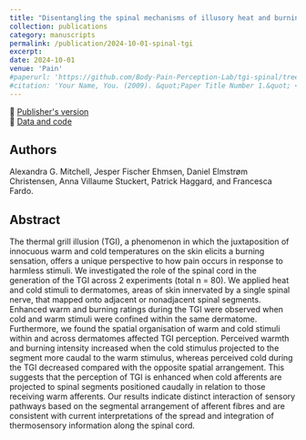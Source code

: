 ```yaml
---
title: "Disentangling the spinal mechanisms of illusory heat and burning sensations in the thermal grill illusion"
collection: publications
category: manuscripts
permalink: /publication/2024-10-01-spinal-tgi
excerpt:
date: 2024-10-01
venue: 'Pain'
#paperurl: 'https://github.com/Body-Pain-Perception-Lab/tgi-spinal/tree/main/Manuscript/Mitchell_Pain_2024.pdf'
#citation: 'Your Name, You. (2009). &quot;Paper Title Number 1.&quot; <i>Journal 1</i>. 1(1).'
---
```

<!--more-->

📄 [Publisher's version](https://journals.lww.com/pain/abstract/2024/10000/disentangling_the_spinal_mechanisms_of_illusory.24.aspx?context=featuredarticles&collectionid=1) <br>
🐙 [Data and code](https://github.com/Body-Pain-Perception-Lab/tgi-spinal)

## Authors
Alexandra G. Mitchell, Jesper Fischer Ehmsen, Daniel Elmstrøm Christensen, Anna Villaume Stuckert, Patrick Haggard, and Francesca Fardo.

## Abstract

The thermal grill illusion (TGI), a phenomenon in which the juxtaposition of innocuous warm and cold temperatures on the skin elicits a burning sensation, offers a unique perspective to how pain occurs in response to harmless stimuli. We investigated the role of the spinal cord in the generation of the TGI across 2 experiments (total n = 80). We applied heat and cold stimuli to dermatomes, areas of skin innervated by a single spinal nerve, that mapped onto adjacent or nonadjacent spinal segments. Enhanced warm and burning ratings during the TGI were observed when cold and warm stimuli were confined within the same dermatome. Furthermore, we found the spatial organisation of warm and cold stimuli within and across dermatomes affected TGI perception. Perceived warmth and burning intensity increased when the cold stimulus projected to the segment more caudal to the warm stimulus, whereas perceived cold during the TGI decreased compared with the opposite spatial arrangement. This suggests that the perception of TGI is enhanced when cold afferents are projected to spinal segments positioned caudally in relation to those receiving warm afferents. Our results indicate distinct interaction of sensory pathways based on the segmental arrangement of afferent fibres and are consistent with current interpretations of the spread and integration of thermosensory information along the spinal cord.